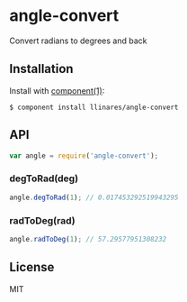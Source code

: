 
# angle-convert

  Convert radians to degrees and back

## Installation

  Install with [component(1)](http://component.io):

    $ component install llinares/angle-convert

## API

```js
var angle = require('angle-convert');
```

### degToRad(deg)

```js
angle.degToRad(1); // 0.017453292519943295
```

### radToDeg(rad)

```js
angle.radToDeg(1); // 57.29577951308232
```

## License

  MIT